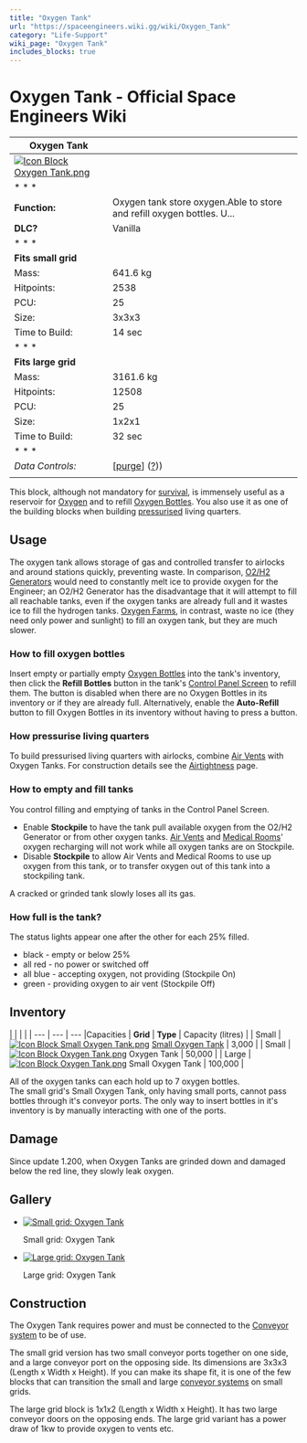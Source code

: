 ```yaml
---
title: "Oxygen Tank"
url: "https://spaceengineers.wiki.gg/wiki/Oxygen_Tank"
category: "Life-Support"
wiki_page: "Oxygen Tank"
includes_blocks: true
---
```


# Oxygen Tank - Official Space Engineers Wiki

| Oxygen Tank |     |
| --- | --- |
| [![Icon Block Oxygen Tank.png](https://spaceengineers.wiki.gg/images/f/f2/Icon_Block_Oxygen_Tank.png?1d5a4b)](https://spaceengineers.wiki.gg/wiki/File:Icon_Block_Oxygen_Tank.png) |     |
| * * * |     |
| **Function:** | Oxygen tank store oxygen.Able to store and refill oxygen bottles. U... |
| **DLC?** | Vanilla |
| * * * |     |
| **Fits small grid** |     |
| Mass: | 641.6 kg |
| Hitpoints: | 2538 |
| PCU: | 25  |
| Size: | 3x3x3 |
| Time to Build: | 14 sec |
| * * * |     |
| **Fits large grid** |     |
| Mass: | 3161.6 kg |
| Hitpoints: | 12508 |
| PCU: | 25  |
| Size: | 1x2x1 |
| Time to Build: | 32 sec |
| * * * |     |
| _Data Controls:_ | \[[purge](https://spaceengineers.wiki.gg/wiki/Oxygen_Tank?action=purge)\] ([?](https://spaceengineers.wiki.gg/wiki/Template:Info_Block))) |
|     |     |

This block, although not mandatory for [survival](https://spaceengineers.wiki.gg/wiki/Life_Support "Life Support"), is immensely useful as a reservoir for [Oxygen](https://spaceengineers.wiki.gg/wiki/Oxygen "Oxygen") and to refill [Oxygen Bottles](https://spaceengineers.wiki.gg/wiki/Oxygen_Bottle "Oxygen Bottle"). You also use it as one of the building blocks when building [pressurised](https://spaceengineers.wiki.gg/wiki/Airtightness "Airtightness") living quarters.

## Usage

The oxygen tank allows storage of gas and controlled transfer to airlocks and around stations quickly, preventing waste. In comparison, [O2/H2 Generators](https://spaceengineers.wiki.gg/wiki/O2_H2_Generator "O2 H2 Generator") would need to constantly melt ice to provide oxygen for the Engineer; an O2/H2 Generator has the disadvantage that it will attempt to fill all reachable tanks, even if the oxygen tanks are already full and it wastes ice to fill the hydrogen tanks. [Oxygen Farms](https://spaceengineers.wiki.gg/wiki/Oxygen_Farm "Oxygen Farm"), in contrast, waste no ice (they need only power and sunlight) to fill an oxygen tank, but they are much slower.

### How to fill oxygen bottles

Insert empty or partially empty [Oxygen Bottles](https://spaceengineers.wiki.gg/wiki/Oxygen_Bottle "Oxygen Bottle") into the tank's inventory, then click the **Refill Bottles** button in the tank's [Control Panel Screen](https://spaceengineers.wiki.gg/wiki/Control_Panel_Screen "Control Panel Screen") to refill them. The button is disabled when there are no Oxygen Bottles in its inventory or if they are already full. Alternatively, enable the **Auto-Refill** button to fill Oxygen Bottles in its inventory without having to press a button.

### How pressurise living quarters

To build pressurised living quarters with airlocks, combine [Air Vents](https://spaceengineers.wiki.gg/wiki/Air_Vent "Air Vent") with Oxygen Tanks. For construction details see the [Airtightness](https://spaceengineers.wiki.gg/wiki/Airtightness "Airtightness") page.

### How to empty and fill tanks

You control filling and emptying of tanks in the Control Panel Screen.

*   Enable **Stockpile** to have the tank pull available oxygen from the O2/H2 Generator or from other oxygen tanks. [Air Vents](https://spaceengineers.wiki.gg/wiki/Air_Vent "Air Vent") and [Medical Rooms](https://spaceengineers.wiki.gg/wiki/Medical_Room "Medical Room")' oxygen recharging will not work while all oxygen tanks are on Stockpile.
*   Disable **Stockpile** to allow Air Vents and Medical Rooms to use up oxygen from this tank, or to transfer oxygen out of this tank into a stockpiling tank.

A cracked or grinded tank slowly loses all its gas.

### How full is the tank?

The status lights appear one after the other for each 25% filled.

*   black - empty or below 25%
*   all red - no power or switched off
*   all blue - accepting oxygen, not providing (Stockpile On)
*   green - providing oxygen to air vent (Stockpile Off)

## Inventory

|     |     |     |
| --- | --- | --- |Capacities
| **Grid** | **Type** | Capacity (litres) |
| Small | [![Icon Block Small Oxygen Tank.png](https://spaceengineers.wiki.gg/images/thumb/a/ae/Icon_Block_Small_Oxygen_Tank.png/21px-Icon_Block_Small_Oxygen_Tank.png?534f65)](https://spaceengineers.wiki.gg/wiki/Small_Oxygen_Tank "Small Oxygen Tank") [Small Oxygen Tank](https://spaceengineers.wiki.gg/wiki/Small_Oxygen_Tank "Small Oxygen Tank") | 3,000 |
| Small | [![Icon Block Oxygen Tank.png](https://spaceengineers.wiki.gg/images/thumb/f/f2/Icon_Block_Oxygen_Tank.png/21px-Icon_Block_Oxygen_Tank.png?1d5a4b)](https://spaceengineers.wiki.gg/wiki/Oxygen_Tank "Oxygen Tank") Oxygen Tank | 50,000 |
| Large | [![Icon Block Oxygen Tank.png](https://spaceengineers.wiki.gg/images/thumb/f/f2/Icon_Block_Oxygen_Tank.png/21px-Icon_Block_Oxygen_Tank.png?1d5a4b)](https://spaceengineers.wiki.gg/wiki/Oxygen_Tank "Oxygen Tank") Small Oxygen Tank | 100,000 |

All of the oxygen tanks can each hold up to 7 oxygen bottles.  
The small grid's Small Oxygen Tank, only having small ports, cannot pass bottles through it's conveyor ports. The only way to insert bottles in it's inventory is by manually interacting with one of the ports.

## Damage

Since update 1.200, when Oxygen Tanks are grinded down and damaged below the red line, they slowly leak oxygen.

## Gallery

*   [![Small grid: Oxygen Tank](https://spaceengineers.wiki.gg/images/thumb/5/5a/Small-oxygen-tank.png/120px-Small-oxygen-tank.png?9f643d)](https://spaceengineers.wiki.gg/wiki/File:Small-oxygen-tank.png "Small grid: Oxygen Tank")
    
    Small grid: Oxygen Tank
    
*   [![Large grid: Oxygen Tank](https://spaceengineers.wiki.gg/images/thumb/6/64/Large-oxygen-tank.png/78px-Large-oxygen-tank.png?c8d1e3)](https://spaceengineers.wiki.gg/wiki/File:Large-oxygen-tank.png "Large grid: Oxygen Tank")
    
    Large grid: Oxygen Tank
    

## Construction

The Oxygen Tank requires power and must be connected to the [Conveyor system](https://spaceengineers.wiki.gg/wiki/Conveyor_system "Conveyor system") to be of use.

The small grid version has two small conveyor ports together on one side, and a large conveyor port on the opposing side. Its dimensions are 3x3x3 (Length x Width x Height). If you can make its shape fit, it is one of the few blocks that can transition the small and large [conveyor systems](https://spaceengineers.wiki.gg/wiki/Conveyor_system "Conveyor system") on small grids.

The large grid block is 1x1x2 (Length x Width x Height). It has two large conveyor doors on the opposing ends. The large grid variant has a power draw of 1kw to provide oxygen to vents etc.
